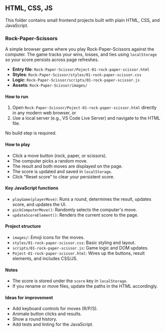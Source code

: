 ## HTML, CSS, JS

This folder contains small frontend projects built with plain HTML, CSS, and JavaScript.

### Rock-Paper-Scissors
A simple browser game where you play Rock-Paper-Scissors against the computer. The game tracks your wins, losses, and ties using `localStorage` so your score persists across page refreshes.

- **Entry file**: `Rock-Paper-Scissor/Poject-01-rock-paper-scissor.html`
- **Styles**: `Rock-Paper-Scissor/styles/01-rock-paper-scissor.css`
- **Logic**: `Rock-Paper-Scissor/scripts/01-rock-paper-scissor.js`
- **Assets**: `Rock-Paper-Scissor/images/`

#### How to run
1. Open `Rock-Paper-Scissor/Poject-01-rock-paper-scissor.html` directly in any modern web browser, or
2. Use a local server (e.g., VS Code Live Server) and navigate to the HTML file.

No build step is required.

#### How to play
- Click a move button (rock, paper, or scissors).
- The computer picks a random move.
- The result and both moves are displayed on the page.
- The score is updated and saved in `localStorage`.
- Click "Reset score" to clear your persistent score.

#### Key JavaScript functions
- `playGame(playerMove)`: Runs a round, determines the result, updates score, and updates the UI.
- `pickComputerMove()`: Randomly selects the computer's move.
- `updateScoreElement()`: Renders the current score to the page.

#### Project structure
- `images/`: Emoji icons for the moves.
- `styles/01-rock-paper-scissor.css`: Basic styling and layout.
- `scripts/01-rock-paper-scissor.js`: Game logic and DOM updates.
- `Poject-01-rock-paper-scissor.html`: Wires up the buttons, result elements, and includes CSS/JS.

#### Notes
- The score is stored under the `score` key in `localStorage`.
- If you rename or move files, update the paths in the HTML accordingly.

#### Ideas for improvement
- Add keyboard controls for moves (R/P/S).
- Animate button clicks and results.
- Show a round history.
- Add tests and linting for the JavaScript.
